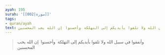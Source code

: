 ```yaml
---
ayah: 195
surah: '[[002|سورة]]'
tags:
- quran/ayah
text: وأنفقوا في سبيل الله ولا تلقوا بأيديكم إلى التهلكة ۛ وأحسنوا ۛ إن الله يحب المحسنين
---
```

> وأنفقوا في سبيل الله ولا تلقوا بأيديكم إلى التهلكة ۛ وأحسنوا ۛ إن الله يحب المحسنين
